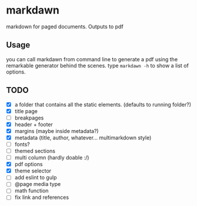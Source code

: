 # markdawn
markdown for paged documents. Outputs to pdf

## Usage

you can call markdawn from command line to generate a pdf using the remarkable generator behind the scenes. type `markdawn -h` to show a list of options.

## TODO

- [x] a folder that contains all the static elements. (defaults to running folder?)
- [x] title page
- [ ] breakpages
- [x] header + footer
- [x] margins (maybe inside metadata?)
- [x] metadata (title, author, whatever... multimarkdown style)
- [ ] fonts?
- [ ] themed sections
- [ ] multi column (hardly doable :/)
- [x] pdf options
- [x] theme selector
- [ ] add eslint to gulp
- [ ] @page media type
- [ ] math function
- [ ] fix link and references
